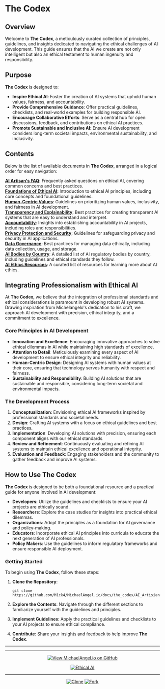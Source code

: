 # The Codex

## Overview

Welcome to **The Codex**, a meticulously curated collection of principles, guidelines, and insights dedicated to navigating the ethical challenges of AI development. 
This guide ensures that the AI we create are not only intelligent but also an ethical testament to human ingenuity and responsibility.

## Purpose

**The Codex** is designed to:
- **Inspire Ethical AI**: Foster the creation of AI systems that uphold human values, fairness, and accountability.
- **Provide Comprehensive Guidance**: Offer practical guidelines, checklists, and real-world examples for building responsible AI.
- **Encourage Collaborative Efforts**: Serve as a central hub for open discussions, feedback, and contributions on ethical AI practices.
- **Promote Sustainable and Inclusive AI**: Ensure AI development considers long-term societal impacts, environmental sustainability, and inclusivity.

## Contents

Below is the list of available documents in **The Codex**, arranged in a logical order for easy navigation:

**[AI Artisan's FAQ](./AI_Artisians_FAQ.md)**: Frequently asked questions on ethical AI, covering common concerns and best practices.  
**[Foundations of Ethical AI](./Foundations_of_Ethical_AI.md)**: Introduction to ethical AI principles, including core concepts and foundational guidelines.    
**[Human-Centric Values](./Human-Centric_Values.md)**: Guidelines on prioritizing human values, inclusivity, and fairness in AI development.    
**[Transparency and Explainability](./Transparency_and_Explainability.md)**: Best practices for creating transparent AI systems that are easy to understand and interpret.  
**[Accountability](./Accountability.md)**: Insights into establishing accountability in AI projects, including roles and responsibilities.  
**[Privacy Protection and Security](./Privacy_Protection_and_Security.md)**: Guidelines for safeguarding privacy and security in AI applications.  
**[Data Governance](./Data_Governance.md)**: Best practices for managing data ethically, including data collection, usage, and storage.    
**[AI Bodies by Country](./AI_Bodies_by_Country.md)**: A detailed list of AI regulatory bodies by country, including guidelines and ethical standards they follow.  
**[AI Ethics Resources](./AI_Ethics_Resources.md)**: A curated list of resources for learning more about AI ethics. 


## Integrating Professionalism with Ethical AI

At **The Codex**, we believe that the integration of professional standards and ethical considerations is paramount in developing robust AI systems. Drawing inspiration from Michelangelo's dedication to his craft, we approach AI development with precision, ethical integrity, and a commitment to excellence.

### Core Principles in AI Development

- **Innovation and Excellence**: Encouraging innovative approaches to solve ethical dilemmas in AI while maintaining high standards of excellence.
- **Attention to Detail**: Meticulously examining every aspect of AI development to ensure ethical integrity and reliability.
- **Human-Centric Design**: Designing AI systems with human values at their core, ensuring that technology serves humanity with respect and fairness.
- **Sustainability and Responsibility**: Building AI solutions that are sustainable and responsible, considering long-term societal and environmental impacts.

### The Development Process

1. **Conceptualization**: Envisioning ethical AI frameworks inspired by professional standards and societal needs.
2. **Design**: Crafting AI systems with a focus on ethical guidelines and best practices.
3. **Implementation**: Developing AI solutions with precision, ensuring each component aligns with our ethical standards.
4. **Review and Refinement**: Continuously evaluating and refining AI systems to maintain ethical excellence and operational integrity.
5. **Evaluation and Feedback**: Engaging stakeholders and the community to gather feedback and improve AI systems.

## How to Use The Codex

**The Codex** is designed to be both a foundational resource and a practical guide for anyone involved in AI development:
- **Developers**: Utilize the guidelines and checklists to ensure your AI projects are ethically sound.
- **Researchers**: Explore the case studies for insights into practical ethical dilemmas.
- **Organizations**: Adopt the principles as a foundation for AI governance and policy-making.
- **Educators**: Incorporate ethical AI principles into curricula to educate the next generation of AI professionals.
- **Policy Makers**: Use the guidelines to inform regulatory frameworks and ensure responsible AI deployment.

### Getting Started

To begin using **The Codex**, follow these steps:
1. **Clone the Repository**: 
   
       git clone https://github.com/M1ck4/MichaelAngel.io/docs/the_codex/AI_Artisians_FAQ.git
 
2. **Explore the Contents**: Navigate through the different sections to familiarize yourself with the guidelines and principles.
3. **Implement Guidelines**: Apply the practical guidelines and checklists to your AI projects to ensure ethical compliance.
4. **Contribute**: Share your insights and feedback to help improve **The Codex**.

---

<div align="center">

---

[![View MichaelAngel.io on GitHub](https://img.shields.io/badge/GitHub-View%20MichaelAngel.io-blue?logo=github)](https://github.com/M1ck4/MichaelAngel.io)

[![Ethical AI](https://img.shields.io/badge/Ethical%20AI-Priority-orange.svg)](https://github.com/M1ck4/MichaelAngel.io/blob/main/docs/the_codex/AI_Artisians_FAQ.md) 

---

[![Clone](https://img.shields.io/badge/Clone-GitHub-blue?logo=github&style=flat-square)](https://github.com/M1ck4/MichaelAngel.io.git)
[![Fork](https://img.shields.io/badge/Fork-GitHub-blue?logo=github&style=flat-square)](https://github.com/M1ck4/MichaelAngel.io/fork)
</div>

